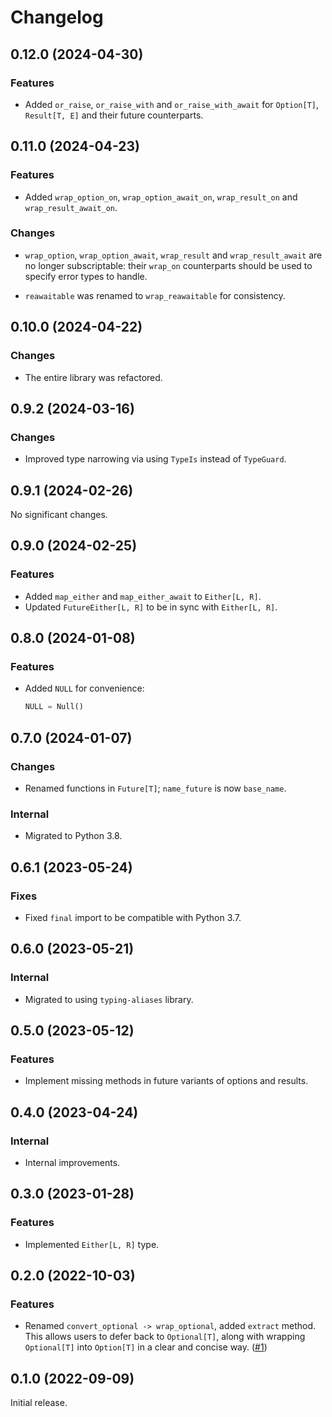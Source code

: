 # Changelog

<!-- changelogging: start -->

## 0.12.0 (2024-04-30)

### Features

- Added `or_raise`, `or_raise_with` and `or_raise_with_await` for
  `Option[T]`, `Result[T, E]` and their future counterparts.

## 0.11.0 (2024-04-23)

### Features

- Added `wrap_option_on`, `wrap_option_await_on`, `wrap_result_on` and `wrap_result_await_on`.

### Changes

- `wrap_option`, `wrap_option_await`, `wrap_result` and `wrap_result_await` are no longer
  subscriptable: their `wrap_on` counterparts should be used to specify error types to handle.

- `reawaitable` was renamed to `wrap_reawaitable` for consistency.

## 0.10.0 (2024-04-22)

### Changes

- The entire library was refactored.

## 0.9.2 (2024-03-16)

### Changes

- Improved type narrowing via using `TypeIs` instead of `TypeGuard`.

## 0.9.1 (2024-02-26)

No significant changes.

## 0.9.0 (2024-02-25)

### Features

- Added `map_either` and `map_either_await` to `Either[L, R]`.
- Updated `FutureEither[L, R]` to be in sync with `Either[L, R]`.

## 0.8.0 (2024-01-08)

### Features

- Added `NULL` for convenience:

  ```python
  NULL = Null()
  ```

## 0.7.0 (2024-01-07)

### Changes

- Renamed functions in `Future[T]`; `name_future` is now `base_name`.

### Internal

- Migrated to Python 3.8.

## 0.6.1 (2023-05-24)

### Fixes

- Fixed `final` import to be compatible with Python 3.7.

## 0.6.0 (2023-05-21)

### Internal

- Migrated to using `typing-aliases` library.

## 0.5.0 (2023-05-12)

### Features

- Implement missing methods in future variants of options and results.

## 0.4.0 (2023-04-24)

### Internal

- Internal improvements.

## 0.3.0 (2023-01-28)

### Features

- Implemented `Either[L, R]` type.

## 0.2.0 (2022-10-03)

### Features

- Renamed `convert_optional -> wrap_optional`, added `extract` method.
  This allows users to defer back to `Optional[T]`, along with wrapping
  `Optional[T]` into `Option[T]` in a clear and concise way.
  ([#1](https://github.com/nekitdev/wraps/pull/1))

## 0.1.0 (2022-09-09)

Initial release.
